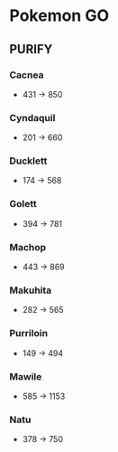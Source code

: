 # Pokemon GO
## PURIFY
### Cacnea

* 431 -> 850

### Cyndaquil

* 201 -> 660

### Ducklett

* 174 -> 568

### Golett

* 394 -> 781

### Machop

* 443 -> 869

### Makuhita

* 282 -> 565

### Purriloin

* 149 -> 494

### Mawile

* 585 -> 1153

### Natu

* 378 -> 750
